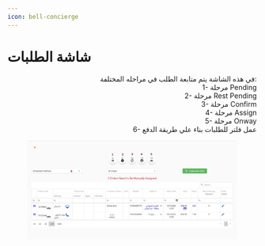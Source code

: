 ```yaml
---
icon: bell-concierge
---
```


# شاشة الطلبات

<p align="right">في هذه الشاشة يتم متابعة الطلب في مراحله المختلفة:
<br>1- مرحلة Pending
<br>2- مرحلة Rest Pending
<br>3- مرحلة Confirm
<br>4- مرحلة Assign
<br>5- مرحلة Onway
<br>6- عمل فلتر للطلبات بناء علي طريقة الدفع</p>

<figure><img src="../../.gitbook/assets/Orders Screen.jpg" alt=""><figcaption></figcaption></figure>
